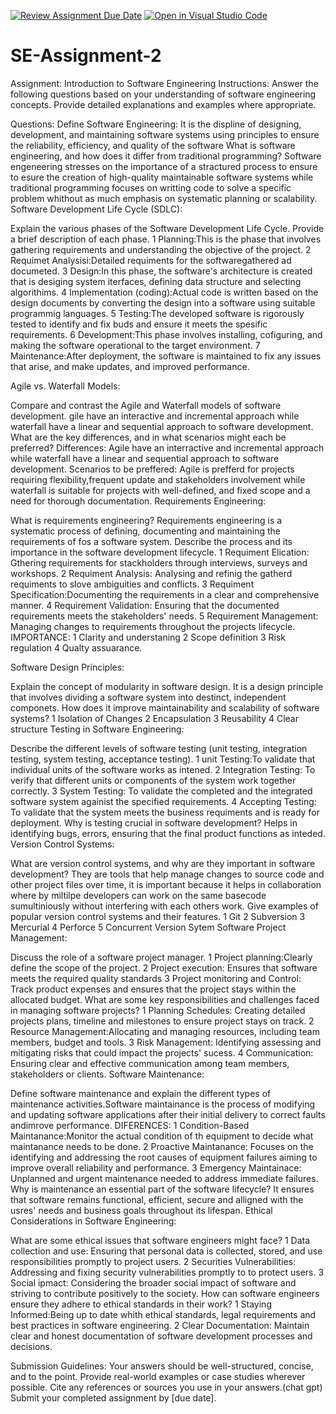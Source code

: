 [![Review Assignment Due Date](https://classroom.github.com/assets/deadline-readme-button-24ddc0f5d75046c5622901739e7c5dd533143b0c8e959d652212380cedb1ea36.svg)](https://classroom.github.com/a/-ucQIGTc)
[![Open in Visual Studio Code](https://classroom.github.com/assets/open-in-vscode-718a45dd9cf7e7f842a935f5ebbe5719a5e09af4491e668f4dbf3b35d5cca122.svg)](https://classroom.github.com/online_ide?assignment_repo_id=15179589&assignment_repo_type=AssignmentRepo)
# SE-Assignment-2
Assignment: Introduction to Software Engineering
Instructions:
Answer the following questions based on your understanding of software engineering concepts. Provide detailed explanations and examples where appropriate.

Questions:
Define Software Engineering:
It is the displine of designing, development, and maintaining software systems using principles to ensure the reliability, efficiency, and quality of the software
What is software engineering, and how does it differ from traditional programming?
Software engeneering stresses on the importance of a stractured process to ensure to esure the creation of high-quality maintainable software systems while traditional programming focuses on writting code to solve a specific problem whithout as much emphasis on systematic planning or scalability.
Software Development Life Cycle (SDLC):

Explain the various phases of the Software Development Life Cycle. Provide a brief description of each phase.
1 Planning:This is the phase that involves gathering requirements and understanding the objective of the project.
2 Requimet Analysisi:Detailed requiments for the softwaregathered ad documeted.
3 Design:In this phase, the software's architecture is created that is desiging system iterfaces, defining data structure and selecting algorithims.
4 Implementation (coding):Actual code is  written based on the design documents by converting the design into a software using suitable programmig languages.
5 Testing:The developed software is rigorously tested to identify and fix buds and ensure it meets the spesific requirements.
6 Development:This phase involves installing, cofiguring, and making the software operational to the target environment.
7 Maintenance:After deployment, the software is maintained to fix any issues that arise, and make updates, and improved performance.

Agile vs. Waterfall Models:

Compare and contrast the Agile and Waterfall models of software development.
gile have an interactive and incremental approach while waterfall have a linear and sequential approach to software development.
What are the key differences, and in what scenarios might each be preferred?
 Differences:
  Agile have an interractive and incremental approach while waterfall have a linear and sequential approach to software development.
Scenarios to be preffered:
  Agile is prefferd for projects requiring flexibility,frequent update and stakeholders involvement while waterfall is suitable for projects with well-defined, and fixed scope and a need for thorough documentation.
Requirements Engineering:

What is requirements engineering?
Requirements engineering is a systematic process of defining, documenting and maintaining the requirements of  fos a software system.
 Describe the process and its importance in the software development lifecycle.
 1 Requiment Elication: Gthering requirements for stackholders through interviews, surveys and workshops.
 2 Requiment Analysis: Analysing and refinig the gatherd requiments to slove ambiguities and conflicts.
 3 Requiment Specification:Documenting the requirements in a clear and comprehensive manner.
 4 Requirement Validation: Ensuring that the documented requirements meets the stakeholders' needs.
 5 Requirement Management: Managing changes to requirements throughout the projects lifecycle.
 IMPORTANCE:
 1 Clarity and understaning
 2 Scope definition
 3 Risk regulation
 4 Qualty assuarance.

Software Design Principles:

Explain the concept of modularity in software design.
It is a design principle that involves dividing a software system into destinct, independent componets. 
 How does it improve maintainability and scalability of software systems?
 1 Isolation of Changes
2 Encapsulation
3 Reusability
4 Clear structure
Testing in Software Engineering:

Describe the different levels of software testing (unit testing, integration testing, system testing, acceptance testing).
 1 unit Testing:To validate that individual units of the software works as intened.
 2 Integration Testing: To verify that different units or components of the system work together correctly.
 3 System Testing: To validate the completed and the integrated software system againist the specified requirements.
 4 Accepting Testing: To validate that the system meets the business requiments and is ready for deployment.
 Why is testing crucial in software development?
Helps in identifying bugs, errors, ensuring that the final product functions as inteded.
Version Control Systems:

What are version control systems, and why are they important in software development?
 They are tools that help manage changes to source code and other project files over time, it is important because it helps in collaboration where by miltilpe developers can work on the same basecode sumultiniously without interfering with each others work.
 Give examples of popular version control systems and their features.
1 Git
 2 Subversion
 3 Mercurial
 4 Perforce
 5 Concurrent Version Sytem
Software Project Management:

Discuss the role of a software project manager.
 1 Project planning:Clearly define the scope of the project.
2 Project execution: Ensures that software meets  the required quality standards
3 Project monitoring and Control: Track product expenses and ensures that the project stays within the allocated budget.
 What are some key responsibilities and challenges faced in managing software projects?
 1 Planning Schedules: Creating detailed projects plans, timeline and milestones to ensure project stays on track.
 2 Resource Management:Allocating and managing resources, including team members, budget and tools.
 3 Risk Management: Identifying assessing and mitigating risks that could impact the projects' sucess.
 4 Communication: Ensuring clear and effective communication among team members, stakeholders or clients.
Software Maintenance:

Define software maintenance and explain the different types of maintenance activities.Software maintainance is the process of modifying and updating software applications after their initial delivery to correct faults andimrove performance.
 DIFERENCES:
1 Condition-Based Maintanance:Monitor the actual condition of th equipment to decide what maintanance needs to be done.
2 Proactive Maintanance: Focuses on the identifying and addressing the root causes of equipment failures aiming to improve overall reliability and performance.
3 Emergency Maintainace: Unplanned and urgent maintenance needed to address immediate failures.
 Why is maintenance an essential part of the software lifecycle?
  It ensures that software remains functional, efficient, secure and alligned with the usres' needs and business goals throughout its lifespan.
Ethical Considerations in Software Engineering:

What are some ethical issues that software engineers might face?
 1 Data collection and use: Ensuring that personal data is collected, stored, and use responsibilities promptly to project users.
 2 Securities Vulnerabilities: Addressing and fixing security vulnerabilities promptly to to protect users.
 3 Social ipmact: Considering the broader social impact of software and striving to contribute positively to the society.
 How can software engineers ensure they adhere to ethical standards in their work?
 1 Staying Informed:Being up to  date whith ethical standards, legal requirements and best practices in software engineering.
 2 Clear Documentation: Maintain clear and honest documentation of software development processes and decisions.

Submission Guidelines:
Your answers should be well-structured, concise, and to the point.
Provide real-world examples or case studies wherever possible.
Cite any references or sources you use in your answers.(chat gpt)
Submit your completed assignment by [due date].
